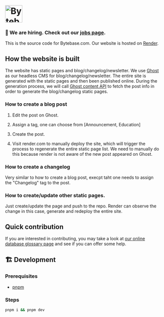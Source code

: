 # <a href="https://www.bytebase.com"><img alt="Bytebase" src="https://raw.githubusercontent.com/bytebase/bytebase/be87525c1228fe00cdcc3585859664bdd3167aca/frontend/src/assets/logo.svg" height="56px" /></a>

### 🧲 We are hiring. Check out our [jobs page](https://www.bytebase.com/jobs).

This is the source code for Bytebase.com. Our website is hosted on [Render](https://render.com).

## How the website is built

The website has static pages and blog/changelog/newsletter. We use [Ghost](https://bytebase.ghost.io/) as our headless CMS for blog/changelog/newsletter. The entire site is generated with the static pages and then been published online. During the generation process, we will call [Ghost content API](https://ghost.org/docs/content-api/) to fetch the post info in order to generate the blog/changelog static pages.

### How to create a blog post

1. Edit the post on Ghost.

2. Assign a tag, one can choose from [Announcement, Education]

3. Create the post.

4. Visit render.com to manually deploy the site, which will trigger the process to regenerate the entire static page list. We need to manually do this because render is not aware of the new post appeared on Ghost.

### How to create a changelog

Very similar to how to create a blog post, execpt taht one needs to assign the "Changelog" tag to the post.

### How to create/update other static pages.

Just create/update the page and push to the repo. Render can observe the change in this case, generate and redeploy the entire site.

## Quick contribution

If you are interested in contributing, you may take a look at [our online database glossary page](https://www.bytebase.com/database-glossary) and see if you can offer some help.

## 🏗 Development

### Prerequisites

- [pnpm](https://pnpm.io/installation)

### Steps

```bash
pnpm i && pnpm dev
```
